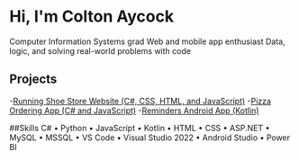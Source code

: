 # Hi, I'm Colton Aycock 

Computer Information Systems grad
Web and mobile app enthusiast 
Data, logic, and solving real-world problems with code

## Projects
-[Running Shoe Store Website (C#, CSS, HTML, and JavaScript)](https://github.com/Coltonaycock12/Colton-Aycock-Final-Project) 
-[Pizza Ordering App (C# and JavaScript)](https://github.com/Coltonaycock12/CIDM2315/blob/main/Colton_Aycock_Final_Proj_2.cs) 
-[Reminders Android App (Kotlin)](https://github.com/Coltonaycock12/Reminders) 

##Skills 
C# • Python • JavaScript • Kotlin • HTML • CSS • ASP.NET • MySQL • MSSQL • VS Code • Visual Studio 2022 • Android Studio • Power BI 





